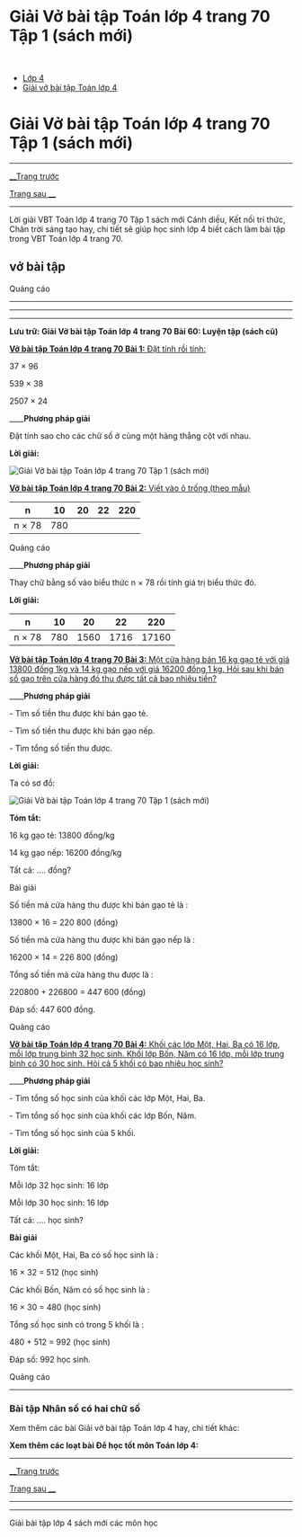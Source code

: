 # Giải Vở bài tập Toán lớp 4 trang 70 Tập 1 (sách mới)

﻿

  * [Lớp 4](https://vietjack.com/series/lop-4.jsp)
  * [Giải vở bài tập Toán lớp 4](https://vietjack.com/giai-vo-bai-tap-toan-4/index.jsp)



# Giải Vở bài tập Toán lớp 4 trang 70 Tập 1 (sách mới)

* * *

[__Trang trước](https://vietjack.com/giai-vo-bai-tap-toan-4/bai-59-nhan-so-co-hai-chu-so.jsp)

[Trang sau __](https://vietjack.com/giai-vo-bai-tap-toan-4/bai-61-gioi-thieu-nhan-nham-so-co-hai-chu-so-voi-11.jsp)

* * *

Lời giải VBT Toán lớp 4 trang 70 Tập 1 sách mới Cánh diều, Kết nối tri thức, Chân trời sáng tạo hay, chi tiết sẽ giúp học sinh lớp 4 biết cách làm bài tập trong VBT Toán lớp 4 trang 70.

## vở bài tập

Quảng cáo

* * *

* * *

* * *

**Lưu trữ: Giải Vở bài tập Toán lớp 4 trang 70 Bài 60: Luyện tập (sách cũ)**

[**Vở bài tập Toán lớp 4 trang 70 Bài 1:** Đặt tính rồi tính: ](https://vietjack.com/giai-vo-bai-tap-toan-4/bai-1-trang-70-vbt-toan-4-tap-1.jsp)

37 × 96

539 × 38

2507 × 24

____**Phương pháp giải**

Đặt tính sao cho các chữ số ở cùng một hàng thẳng cột với nhau.

**Lời giải:**

![Giải Vở bài tập Toán lớp 4 trang 70 Tập 1 \(sách mới\)](https://vietjack.com/giai-vo-bai-tap-toan-4/images/bai-1-trang-70-vbt-toan-4-tap-1.PNG)

[**Vở bài tập Toán lớp 4 trang 70 Bài 2:** Viết vào ô trống (theo mẫu) ](https://vietjack.com/giai-vo-bai-tap-toan-4/bai-2-trang-70-vbt-toan-4-tap-1.jsp)

n | 10 | 20 | 22 | 220  
---|---|---|---|---  
n × 78 | 780 |  |  |   
  
Quảng cáo

____**Phương pháp giải**

Thay chữ bằng số vào biểu thức n × 78 rồi tính giá trị biểu thức đó. 

**Lời giải:**

n | 10 | 20 | 22 | 220  
---|---|---|---|---  
n × 78 | 780 | 1560 | 1716 | 17160  
  
[**Vở bài tập Toán lớp 4 trang 70 Bài 3:** Một cửa hàng bán 16 kg gạo tẻ với giá 13800 đồng 1kg và 14 kg gạo nếp với giá 16200 đồng 1 kg. Hỏi sau khi bán số gạo trên cửa hàng đó thu được tất cả bao nhiêu tiền?](https://vietjack.com/giai-vo-bai-tap-toan-4/bai-3-trang-70-vbt-toan-4-tap-1.jsp)

____**Phương pháp giải**

\- Tìm số tiền thu được khi bán gạo tẻ.

\- Tìm số tiền thu được khi bán gạo nếp.

\- Tìm tổng số tiền thu được.

**Lời giải:**

Ta có sơ đồ:

![Giải Vở bài tập Toán lớp 4 trang 70 Tập 1 \(sách mới\)](https://vietjack.com/giai-vo-bai-tap-toan-4/images/bai-3-trang-70-vbt-toan-4-tap-1.PNG)

**Tóm tắt:**

16 kg gạo tẻ: 13800 đồng/kg

14 kg gạo nếp: 16200 đồng/kg

Tất cả: .... đồng?

Bài giải

Số tiền mà cửa hàng thu được khi bán gạo tẻ là :

13800 × 16 = 220 800 (đồng)

Số tiền mà cửa hàng thu được khi bán gạo nếp là :

16200 × 14 = 226 800 (đồng)

Tổng số tiền mà cửa hàng thu được là :

220800 + 226800 = 447 600 (đồng)

Đáp số: 447 600 đồng.

Quảng cáo

[**Vở bài tập Toán lớp 4 trang 70 Bài 4:** Khối các lớp Một, Hai, Ba có 16 lớp, mỗi lớp trung bình 32 học sinh. Khối lớp Bốn, Năm có 16 lớp, mỗi lớp trung bình có 30 học sinh. Hỏi cả 5 khối có bao nhiêu học sinh?](https://vietjack.com/giai-vo-bai-tap-toan-4/bai-4-trang-70-vbt-toan-4-tap-1.jsp)

____**Phương pháp giải**

\- Tìm tổng số học sinh của khối các lớp Một, Hai, Ba.

\- Tìm tổng số học sinh của khối các lớp Bốn, Năm.

\- Tìm tổng số học sinh của 5 khối.

**Lời giải:**

Tóm tắt:

Mỗi lớp 32 học sinh: 16 lớp

Mỗi lớp 30 học sinh: 16 lớp

Tất cả: .... học sinh?

**Bài giải**

Các khối Một, Hai, Ba có số học sinh là :

16 × 32 = 512 (học sinh)

Các khối Bốn, Năm có số học sinh là :

16 × 30 = 480 (học sinh)

Tổng số học sinh có trong 5 khối là :

480 + 512 = 992 (học sinh)

Đáp số: 992 học sinh.

Quảng cáo

* * *

### **Bài tập Nhân số có hai chữ số**

Xem thêm các bài Giải vở bài tập Toán lớp 4 hay, chi tiết khác:

**Xem thêm các loạt bài Để học tốt môn Toán lớp 4:**

* * *

[__Trang trước](https://vietjack.com/giai-vo-bai-tap-toan-4/bai-59-nhan-so-co-hai-chu-so.jsp)

[Trang sau __](https://vietjack.com/giai-vo-bai-tap-toan-4/bai-61-gioi-thieu-nhan-nham-so-co-hai-chu-so-voi-11.jsp)

* * *

* * *

Giải bài tập lớp 4 sách mới các môn học
